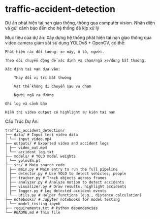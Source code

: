 # traffic-accident-detection
Dự án phát hiện tai nạn giao thông, thông qua computer vision. Nhận diện và gửi cảnh báo đến cho hệ thống để kịp xử lý 

Mục tiêu của dự án:
Xây dựng hệ thống phát hiện tai nạn giao thông qua video camera giám sát sử dụng YOLOv8 + OpenCV, có thể:

    Phát hiện các đối tượng: xe máy, ô tô, người.

    Theo dõi chuyển động để xác định va chạm/ngã xe/dừng bất thường.

    Xác định tai nạn dựa vào:

        Thay đổi vị trí bất thường

        Vật thể không di chuyển sau va chạm

        Người ngã ra đường

    Ghi log và cảnh báo

    Hiển thị video output có highlight sự kiện tai nạn

Cấu Trúc Dự Án:

    traffic_accident_detection/
    ├── data/ # Input test video data
    │ └── input_video.mp4
    ├── outputs/ # Exported video and accident logs
    │ ├── video_out.mp4
    │ └── accident_log.txt
    ├── models/ # YOLO model weights
    │ └── yolov8n.pt
    ├── src/ # Main source code
    │ ├── main.py # Main entry to run the full pipeline
    │ ├── detector.py # Use YOLO to detect vehicles, people
    │ ├── tracker.py # Track objects across frames
    │ ├── analyzer.py # Analyze motion to detect accidents
    │ ├── visualizer.py # Draw results, highlight accidents
    │ ├── logger.py # Log detected accident events
    │ └── utils.py # Helper functions (e.g., distance calculation)
    ├── notebooks/ # Jupyter notebooks for model testing
    │ └── model_testing.ipynb
    ├── requirements.txt # Python dependencies
    └── README.md # This file
